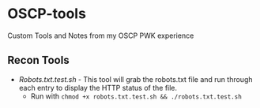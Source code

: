 # OSCP-tools
Custom Tools and Notes from my OSCP PWK experience

## Recon Tools
* *Robots.txt.test.sh* - This tool will grab the robots.txt file and run through each entry to display the HTTP status of the file.
  * Run with `chmod +x robots.txt.test.sh && ./robots.txt.test.sh`
